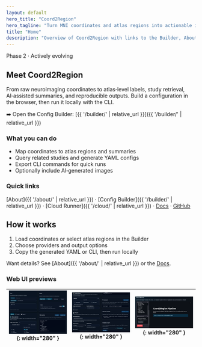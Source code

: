 ```yaml
---
layout: default
hero_title: "Coord2Region"
hero_tagline: "Turn MNI coordinates and atlas regions into actionable insights—labels, related studies, summaries, and optional images."
title: "Home"
description: "Overview of Coord2Region with links to the Builder, About, Cloud, and Docs."
---
```


Phase 2 · Actively evolving

## Meet Coord2Region

From raw neuroimaging coordinates to atlas‑level labels, study retrieval, AI‑assisted summaries, and reproducible outputs. Build a configuration in the browser, then run it locally with the CLI.

➡️ Open the Config Builder: [{{ '/builder/' | relative_url }}]({{ '/builder/' | relative_url }})

### What you can do

- Map coordinates to atlas regions and summaries
- Query related studies and generate YAML configs
- Export CLI commands for quick runs
- Optionally include AI‑generated images

### Quick links

[About]({{ '/about/' | relative_url }}) · [Config Builder]({{ '/builder/' | relative_url }}) · [Cloud Runner]({{ '/cloud/' | relative_url }}) · [Docs](https://coord2region.readthedocs.io/en/latest/) · [GitHub](https://github.com/BabaSanfour/Coord2Region)

## How it works

1. Load coordinates or select atlas regions in the Builder
2. Choose providers and output options
3. Copy the generated YAML or CLI, then run locally

Want details? See [About]({{ '/about/' | relative_url }}) or the [Docs](https://coord2region.readthedocs.io/en/latest/).

### Web UI previews

| ![Builder – inputs](https://raw.githubusercontent.com/BabaSanfour/Coord2Region/main/docs/static/images/web-interface-ui-builder1.png){: width="280" } | ![Builder – outputs](https://raw.githubusercontent.com/BabaSanfour/Coord2Region/main/docs/static/images/web-interface-ui-builder2.png){: width="280" } | ![Runner](https://raw.githubusercontent.com/BabaSanfour/Coord2Region/main/docs/static/images/web-interface-ui-runner.png){: width="280" } |
| :--: | :--: | :--: |
